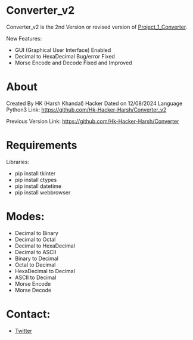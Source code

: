 # Converter_v2
Converter_v2 is the 2nd Version or revised version of [Project_1_Converter](https://github.com/Hk-Hacker-Harsh/Converter).

New Features:
  * GUI (Graphical User Interface) Enabled
  * Decimal to HexaDecimal Bug/error Fixed
  * Morse Encode and Decode Fixed and Improved

# About
Created By HK (Harsh Khandal) Hacker
Dated on 12/08/2024
Language Python3
Link: https://github.com/Hk-Hacker-Harsh/Converter_v2

Previous Version Link: https://github.com/Hk-Hacker-Harsh/Converter
 
# Requirements
Libraries:
 * pip install tkinter
 * pip install ctypes
 * pip install datetime
 * pip install webbrowser

# Modes:
* Decimal to Binary
* Decimal to Octal
* Decimal to HexaDecimal
* Decimal to ASCII
* Binary to Decimal
* Octal to Decimal
* HexaDecimal to Decimal
* ASCII to Decimal
* Morse Encode
* Morse Decode

# Contact:
* [Twitter](https://x.com/Hk__Hacker)
